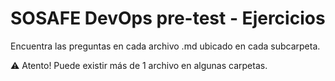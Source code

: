 # SOSAFE DevOps pre-test - Ejercicios

Encuentra las preguntas en cada archivo .md ubicado en cada subcarpeta.

⚠️ Atento! Puede existir más de 1 archivo en algunas carpetas.
